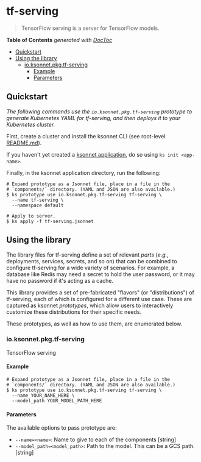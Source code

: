 # tf-serving

> TensorFlow serving is a server for TensorFlow models.

<!-- START doctoc generated TOC please keep comment here to allow auto update -->
<!-- DON'T EDIT THIS SECTION, INSTEAD RE-RUN doctoc TO UPDATE -->
**Table of Contents**  *generated with [DocToc](https://github.com/thlorenz/doctoc)*

- [Quickstart](#quickstart)
- [Using the library](#using-the-library)
  - [io.ksonnet.pkg.tf-serving](#ioksonnetpkgtf-serving)
    - [Example](#example)
    - [Parameters](#parameters)

<!-- END doctoc generated TOC please keep comment here to allow auto update -->

## Quickstart

*The following commands use the `io.ksonnet.pkg.tf-serving` prototype to generate Kubernetes YAML for tf-serving, and then deploys it to your Kubernetes cluster.*

First, create a cluster and install the ksonnet CLI (see root-level [README.md](../../README.md)).

If you haven't yet created a [ksonnet application](https://ksonnet.io/docs/tutorial#1-initialize-your-app), do so using `ks init <app-name>`.

Finally, in the ksonnet application directory, run the following:

```shell
# Expand prototype as a Jsonnet file, place in a file in the
# `components/` directory. (YAML and JSON are also available.)
$ ks prototype use io.ksonnet.pkg.tf-serving tf-serving \
  --name tf-serving \
  --namespace default

# Apply to server.
$ ks apply -f tf-serving.jsonnet
```

## Using the library

The library files for tf-serving define a set of relevant *parts* (_e.g._, deployments, services, secrets, and so on) that can be combined to configure tf-serving for a wide variety of scenarios. For example, a database like Redis may need a secret to hold the user password, or it may have no password if it's acting as a cache.

This library provides a set of pre-fabricated "flavors" (or "distributions") of tf-serving, each of which is configured for a different use case. These are captured as ksonnet *prototypes*, which allow users to interactively customize these distributions for their specific needs.

These prototypes, as well as how to use them, are enumerated below.

### io.ksonnet.pkg.tf-serving

TensorFlow serving
#### Example

```shell
# Expand prototype as a Jsonnet file, place in a file in the
# `components/` directory. (YAML and JSON are also available.)
$ ks prototype use io.ksonnet.pkg.tf-serving tf-serving \
  --name YOUR_NAME_HERE \
  --model_path YOUR_MODEL_PATH_HERE
```

#### Parameters

The available options to pass prototype are:

* `--name=<name>`: Name to give to each of the components [string]
* `--model_path=<model_path>`: Path to the model. This can be a GCS path. [string]
